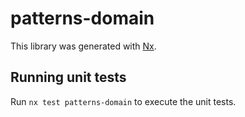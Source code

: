 # patterns-domain

This library was generated with [Nx](https://nx.dev).

## Running unit tests

Run `nx test patterns-domain` to execute the unit tests.
